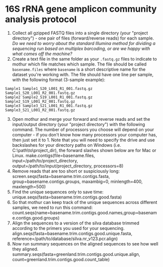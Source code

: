 # 16S rRNA gene amplicon community analysis protocol

1. Collect all gzipped FASTQ files into a single directory (your "project directory") - one pair of files (forward/reverse reads) for each sample. *Do we need to worry about the standard Illumina method for dividing a sequencing run based on multiplex barcoding, or are we happy with what comes off the machine?*
2. Create a text file in the same folder as your `.fastq.gz` files to indicate to mothur which file matches which sample. The file should be called `basename.files` where `basename` is a short descriptive name for the dataset you're working with. The file should have one line per sample, with the following format (3-sample example):
```
Sample1 Sample1_S20_L001_R1_001.fastq.gz    Sample1_S20_L001_R2_001.fastq.gz
Sample2 Sample2_S19_L001_R1_001.fastq.gz    Sample2_S19_L001_R2_001.fastq.gz
Sample3 Sample3_S21_L001_R1_001.fastq.gz    Sample3_S21_L001_R2_001.fastq.gz
```
3. Open mothur and merge your forward and reverse reads and set the input/output directory (your "project directory") with the following command. The number of processors you choose will depend on your computer - if you don't know how many processors your computer has, then just set it to 1. Note that you will need to specify the drive and use backslashes for your directory paths on Windows (i.e. C:\path\to\project_dir), the forward slashes shown below are for Mac or Linux.
    make.contigs(file=basename.files, input=/path/to/project_directory, output=/path/to/input/project_directory, processors=8)
4. Remove reads that are too short or suspiciously long:
    screen.seqs(fasta=basename.trim.contigs.fasta, group=basename.contigs.groups, maxambig=0, minlength=400, maxlength=500)
5. Find the unique sequences only to save time:
    unique.seqs(fasta=basename.trim.contigs.good.fasta)
6. So that mothur can keep track of the unique sequences across different samples, we need to run this command:
    count.seqs(name=basename.trim.contigs.good.names,group=basename.contigs.good.groups)
7. Align the sequences to a version of the silva database trimmed according to the primers you used for your sequencing.
    align.seqs(fasta=basename.trim.contigs.good.unique.fasta, reference=/path/to/database/silva.nr_v123.pcr.align)
8. Now run summary sequences on the aligned sequences to see how well they aligned.
    summary.seqs(fasta=greenland.trim.contigs.good.unique.align, count=greenland.trim.contigs.good.count_table)


